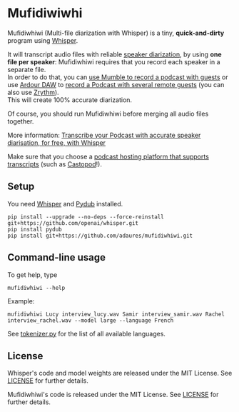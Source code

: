 # Mufidiwiwhi

Mufidiwhiwi (Multi-file diarization with Whisper) is a tiny, **quick-and-dirty** program using [Whisper](https://github.com/openai/whisper).

It will transcript audio files with reliable [speaker diarization](https://en.wikipedia.org/wiki/Speaker_diarisation), by using **one file per speaker**: Mufidiwhiwi requires that you record each speaker in a separate file.  
In order to do that, you can [use Mumble to record a podcast with guests](https://blog.castopod.org/use-mumble-to-record-a-podcast-with-guests/) or use [Ardour DAW](https://ardour.org/) to [record a Podcast with several remote guests](https://blog.castopod.org/how-to-record-a-podcast-with-several-remote-guests/) (you can also use [Zrythm](https://blog.castopod.org/how-to-record-a-podcast-with-zrythm/)).  
This will create 100% accurate diarization.

Of course, you should run Mufidiwhiwi before merging all audio files together.

More information: [Transcribe your Podcast with accurate speaker diarisation, for free, with Whisper](https://blog.castopod.org/transcribe-your-podcast-with-accurate-speaker-diarisation-for-free-with-whisper/)

Make sure that you choose a [podcast hosting platform that supports transcripts](https://podcastindex.org/apps?appTypes=hosting&elements=Transcript) (such as [Castopod](https://castopod.org/)!).

## Setup

You need [Whisper](https://github.com/openai/whisper) and [Pydub](http://pydub.com/) installed.

    pip install --upgrade --no-deps --force-reinstall git+https://github.com/openai/whisper.git
    pip install pydub
    pip install git+https://github.com/adaures/mufidiwhiwi.git

## Command-line usage

To get help, type

    mufidiwhiwi --help

Example:

    mufidiwhiwi Lucy interview_lucy.wav Samir interview_samir.wav Rachel interview_rachel.wav --model large --language French

See [tokenizer.py](https://github.com/openai/whisper/blob/main/whisper/tokenizer.py) for the list of all available languages.

## License

Whisper's code and model weights are released under the MIT License. See [LICENSE](https://github.com/openai/whisper/blob/main/LICENSE) for further details.

Mufidiwhiwi's code is released under the MIT License. See [LICENSE](https://github.com/adaures/mufidiwhiwi/blob/main/LICENSE) for further details.

